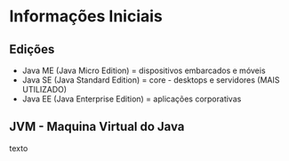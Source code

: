 # Informações Iniciais

## Edições

- Java ME (Java Micro Edition) = dispositivos embarcados e móveis
- Java SE (Java Standard Edition) = core - desktops e servidores (MAIS UTILIZADO)
- Java EE (Java Enterprise Edition) = aplicações corporativas

## JVM - Maquina Virtual do Java
texto   